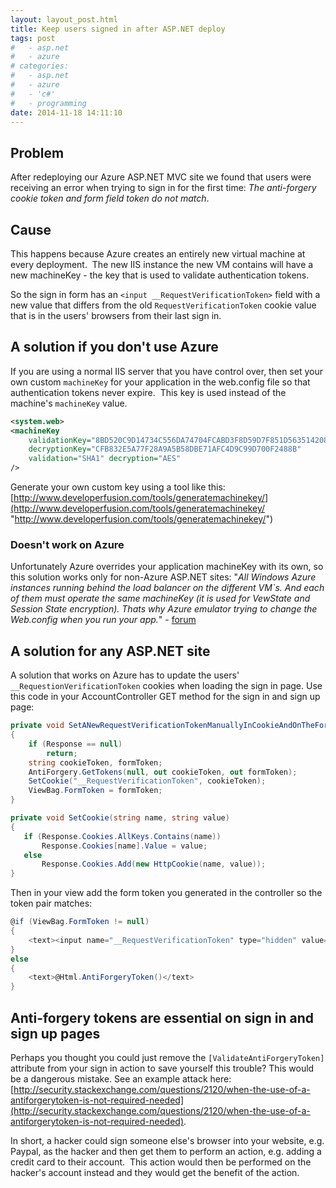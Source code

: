 ```yaml
---
layout: layout_post.html
title: Keep users signed in after ASP.NET deploy
tags: post
#   - asp.net
#   - azure
# categories:
#   - asp.net
#   - azure
#   - 'c#'
#   - programming
date: 2014-11-18 14:11:10
---
```


## Problem
After redeploying our Azure ASP.NET MVC site we found that users were receiving an error when trying to sign in for the first time: _The anti-forgery cookie token and form field token do not match_.

## Cause
This happens because Azure creates an entirely new virtual machine at every deployment.  The new IIS instance the new VM contains will have a new machineKey - the key that is used to validate authentication tokens.

So the sign in form has an `<input __RequestVerificationToken>` field with a new value that differs from the old `RequestVerificationToken` cookie value that is in the users' browsers from their last sign in.

## A solution if you don't use Azure
If you are using a normal IIS server that you have control over, then set your own custom `machineKey` for your application in the web.config file so that authentication tokens never expire.  This key is used instead of the machine's `machineKey` value.

```xml
<system.web>
<machineKey
	validationKey="8BD520C9D14734C556DA74704FCABD3F8D59D7F851D563514208A86511884E"
	decryptionKey="CFB832E5A77F28A9A5B58DBE71AFC4D9C99D700F2488B"
	validation="SHA1" decryption="AES"
/>
```

Generate your own custom key using a tool like this: [http://www.developerfusion.com/tools/generatemachinekey/](http://www.developerfusion.com/tools/generatemachinekey/ "http://www.developerfusion.com/tools/generatemachinekey/")

### Doesn't work on Azure
Unfortunately Azure overrides your application machineKey with its own, so this solution works only for non-Azure ASP.NET sites: "_All Windows Azure instances running behind the load balancer on the different VM`s. And each of them must operate the same machineKey (it is used for VewState and Session State encryption). Thats why Azure emulator trying to change the Web.config when you run your app._" - [forum](https://social.msdn.microsoft.com/Forums/azure/en-US/2779cf87-7389-4293-a790-0f21cfd03dc3/machinekey-gets-automatically-inserted-into-webconfig-when-debugging-in-azure-emulator?forum=windowsazuredevelopment)

## A solution for any ASP.NET site
A solution that works on Azure has to update the users' `__RequestionVerificationToken` cookies when loading the sign in page. Use this code in your AccountController GET method for the sign in and sign up page:

```csharp
private void SetANewRequestVerificationTokenManuallyInCookieAndOnTheForm()
{
    if (Response == null)
        return;
    string cookieToken, formToken;
    AntiForgery.GetTokens(null, out cookieToken, out formToken);
    SetCookie("__RequestVerificationToken", cookieToken);
    ViewBag.FormToken = formToken;
}

private void SetCookie(string name, string value)
{
   if (Response.Cookies.AllKeys.Contains(name))
       Response.Cookies[name].Value = value;
   else
       Response.Cookies.Add(new HttpCookie(name, value));
}
```

Then in your view add the form token you generated in the controller so the token pair matches:

```csharp
@if (ViewBag.FormToken != null)
{
    <text><input name="__RequestVerificationToken" type="hidden" value="@ViewBag.FormToken" /></text>
}
else
{
    <text>@Html.AntiForgeryToken()</text>
}
```

## Anti-forgery tokens are essential on sign in and sign up pages
Perhaps you thought you could just remove the `[ValidateAntiForgeryToken]` attribute from your sign in action to save yourself this trouble? This would be a dangerous mistake. See an example attack here: [http://security.stackexchange.com/questions/2120/when-the-use-of-a-antiforgerytoken-is-not-required-needed](http://security.stackexchange.com/questions/2120/when-the-use-of-a-antiforgerytoken-is-not-required-needed).

In short, a hacker could sign someone else's browser into your website, e.g. Paypal, as the hacker and then get them to perform an action, e.g. adding a credit card to their account.  This action would then be performed on the hacker's account instead and they would get the benefit of the action.
